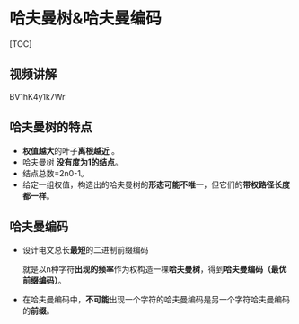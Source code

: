 # 哈夫曼树&哈夫曼编码

[TOC]

## 视频讲解

BV1hK4y1k7Wr

## 哈夫曼树的特点

- **权值越大**的叶子**离根越近** 。
- 哈夫曼树 **没有度为1的结点**。
- 结点总数=2n0-1。
- 给定一组权值，构造出的哈夫曼树的**形态可能不唯一**，但它们的**带权路径长度都一样**。

## 哈夫曼编码

- 设计电文总长**最短**的二进制前缀编码

  就是以n种字符**出现的频率**作为权构造一棵**哈夫曼树**，得到**哈夫曼编码（最优前缀编码）**。

- 在哈夫曼编码中，**不可能**出现一个字符的哈夫曼编码是另一个字符哈夫曼编码的**前缀**。

